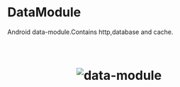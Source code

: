 # DataModule
Android data-module.Contains http,database and cache.
<h1 align="center">
	<br>
	<img src="https://www.areahash.com/wp-content/uploads/2018/03/data-module.png" alt="data-module">
	<br>
	<br>
	<br>
</h1>
